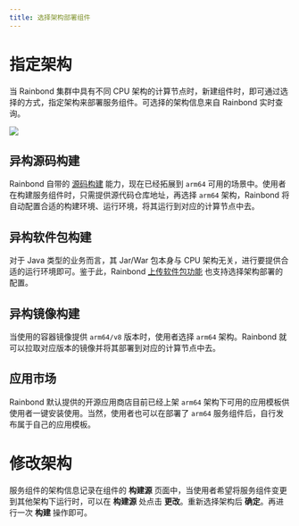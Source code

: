 ```yaml
---
title: 选择架构部署组件
---
```


# 指定架构

当 Rainbond 集群中具有不同 CPU 架构的计算节点时，新建组件时，即可通过选择的方式，指定架构来部署服务组件。可选择的架构信息来自 Rainbond 实时查询。

![](https://grstatic.oss-cn-shanghai.aliyuncs.com/localization-guide/%E5%BC%82%E6%9E%84%E5%BE%AE%E6%9C%8D%E5%8A%A1%E8%BF%81%E7%A7%BB.png)

## 异构源码构建

Rainbond 自带的 [源码构建](/docs/use-manual/component-create/language-support/) 能力，现在已经拓展到 `arm64` 可用的场景中。使用者在构建服务组件时，只需提供源代码仓库地址，再选择 `arm64` 架构，Rainbond 将自动配置合适的构建环境、运行环境，将其运行到对应的计算节点中去。

## 异构软件包构建

对于 Java 类型的业务而言，其 Jar/War 包本身与 CPU 架构无关，进行要提供合适的运行环境即可。鉴于此，Rainbond [上传软件包功能](/docs/use-manual/component-create/package-support/jar-war) 也支持选择架构部署的配置。

## 异构镜像构建

当使用的容器镜像提供 `arm64/v8` 版本时，使用者选择 `arm64` 架构。Rainbond 就可以拉取对应版本的镜像并将其部署到对应的计算节点中去。

## 应用市场

Rainbond 默认提供的开源应用商店目前已经上架 `arm64` 架构下可用的应用模板供使用者一键安装使用。当然，使用者也可以在部署了 `arm64` 服务组件后，自行发布属于自己的应用模板。


# 修改架构

服务组件的架构信息记录在组件的 **构建源** 页面中，当使用者希望将服务组件变更到其他架构下运行时，可以在 **构建源** 处点击 **更改**。重新选择架构后 **确定**。再进行一次 **构建** 操作即可。